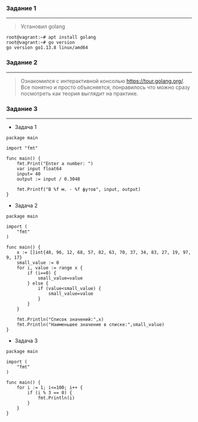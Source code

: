 ### Задание 1
***
>  Установил golang
```buildoutcfg
root@vagrant:~# apt install golang
root@vagrant:~# go version
go version go1.13.8 linux/amd64

```

### Задание 2
***
> Ознакомился с интерактивной консолью https://tour.golang.org/. Все понятно и просто 
> объясняется, понравилось что можно сразу посмотреть как теория выглядит на практике.

### Задание 3
***
- Задача 1
```buildoutcfg
package main

import "fmt"

func main() {
    fmt.Print("Enter a number: ")
    var input float64
    input= 40
    output := input / 0.3048 

    fmt.Printf("В %f м. - %f футов", input, output)    
}
```
- Задача 2 
```buildoutcfg
package main

import (
	"fmt"
)

func main() {
	x := []int{48, 96, 12, 68, 57, 82, 63, 70, 37, 34, 83, 27, 19, 97, 9, 17}
	small_value := 0
	for i, value := range x {
		if (i==0) {
			small_value=value			
		} else {
			if (value<small_value) {
				small_value=value
			}
		}
	}
	
	fmt.Println("Список значений:",x)
	fmt.Println("Наименьшее значение в списке:",small_value)
}
```
- Задача 3 
```buildoutcfg
package main

import (
	"fmt"
)

func main() {
	for i := 1; i<=100; i++ {
		if (i % 3 == 0) {
			fmt.Println(i)	
		}		
	}
}
```

